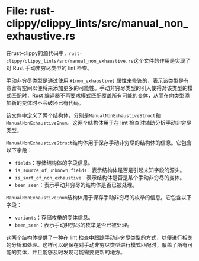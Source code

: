 # File: rust-clippy/clippy_lints/src/manual_non_exhaustive.rs

在rust-clippy的源代码中，`rust-clippy/clippy_lints/src/manual_non_exhaustive.rs`这个文件的作用是实现了对 Rust 手动非穷尽类型的 lint 检查。

手动非穷尽类型是通过使用 `#[non_exhaustive]` 属性来修饰的，表示该类型是有意留有空间以便将来添加更多的可能性。手动非穷尽类型的引入使得对该类型的模式匹配时，Rust 编译器不再要求模式匹配覆盖所有可能的变体，从而在向类型添加新的变体时不会破坏已有代码。

该文件中定义了两个结构体，分别是`ManualNonExhaustiveStruct`和`ManualNonExhaustiveEnum`。这两个结构体用于在 lint 检查时辅助分析手动非穷尽类型。

`ManualNonExhaustiveStruct`结构体用于保存手动非穷尽的结构体的信息。它包含以下字段：
- `fields`：存储结构体的字段信息。
- `is_source_of_unknown_fields`：表示结构体是否是引起未知字段的源头。
- `is_sort_of_non_exhaustive`：表示结构体是否是某个手动非穷尽的变体。
- `been_seen`：表示手动非穷尽的结构体是否已被处理。

`ManualNonExhaustiveEnum`结构体用于保存手动非穷尽的枚举的信息。它包含以下字段：
- `variants`：存储枚举的变体信息。
- `been_seen`：表示手动非穷尽的枚举是否已被处理。

这两个结构体提供了一种在 lint 检查中跟踪手动非穷尽类型的方式，以便进行相关的分析和处理。这样可以确保在对手动非穷尽类型进行模式匹配时，覆盖了所有可能的变体，并且能够及时发现可能需要更新的地方。

